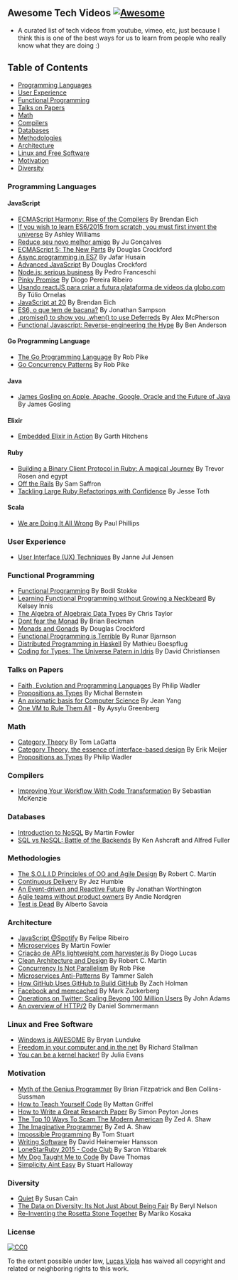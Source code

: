## Awesome Tech Videos [![Awesome](https://cdn.rawgit.com/sindresorhus/awesome/d7305f38d29fed78fa85652e3a63e154dd8e8829/media/badge.svg)](https://github.com/sindresorhus/awesome)

* A curated list of tech videos from youtube, vimeo, etc, just because
I think this is one of the best ways for us to learn from people who
really know what they are doing :)

## Table of Contents
* [Programming Languages](https://github.com/lucasviola/awesome-tech-videos#programming-languages)
* [User Experience](https://github.com/lucasviola/awesome-tech-videos#user-experience)
* [Functional Programming](https://github.com/lucasviola/awesome-tech-videos#functional-programming)
* [Talks on Papers](https://github.com/lucasviola/awesome-tech-videos#talks-on-papers)
* [Math](https://github.com/lucasviola/awesome-tech-videos#math)
* [Compilers](https://github.com/lucasviola/awesome-tech-videos#compilers)
* [Databases](https://github.com/lucasviola/awesome-tech-videos#databases)
* [Methodologies](https://github.com/lucasviola/awesome-tech-videos#methodologies)
* [Architecture](https://github.com/lucasviola/awesome-tech-videos#architecture)
* [Linux and Free Software](https://github.com/lucasviola/awesome-tech-videos#linux-and-free-software)
* [Motivation](https://github.com/lucasviola/awesome-tech-videos#motivation)
* [Diversity](https://github.com/lucasviola/awesome-tech-videos#diversity)
 

### Programming Languages

#### JavaScript

- [ECMAScript Harmony: Rise of the Compilers](https://www.youtube.com/watch?v=PlmsweSNhTw&index) By Brendan Eich
- [If you wish to learn ES6/2015 from scratch, you must first invent the universe](https://www.youtube.com/watch?v=DN4yLZB1vUQ) By Ashley Williams
- [Reduce seu novo melhor amigo](https://www.youtube.com/watch?v=P9mAnhNFKO4) By Ju Gonçalves
- [ECMAScript 5: The New Parts](https://www.youtube.com/watch?v=UTEqr0IlFKY) By Douglas Crockford
- [Async programming in ES7](https://www.youtube.com/watch?v=lil4YCCXRYc) By Jafar Husain
- [Advanced JavaScript](https://www.youtube.com/watch?v=DwYPG6vreJg) By Douglas Crockford
- [Node.js: serious business](https://www.youtube.com/watch?v=_0opytdAXHk) By Pedro Franceschi
- [Pinky Promise](https://www.youtube.com/watch?v=-N8kFr_gaAI) By Diogo Pereira Ribeiro
- [Usando reactJS para criar a futura plataforma de vídeos da globo.com](https://www.youtube.com/watch?v=Hm49qF7DAXw) By Túlio Ornelas
- [JavaScript at 20](https://www.youtube.com/watch?v=bM79WQ9iMZQ) By Brendan Eich
- [ES6, o que tem de bacana?](https://www.youtube.com/watch?v=VHRdSnJbNLg) By Jonathan Sampson
- [.promise() to show you .when() to use Deferreds](https://www.youtube.com/watch?v=juRtEEsHI9E) By Alex McPherson
- [Functional Javascript: Reverse-engineering the Hype](https://www.youtube.com/watch?v=aeh5Fmh_tmw) By Ben Anderson

#### Go Programming Language

- [The Go Programming Language](https://www.youtube.com/watch?v=rKnDgT73v8s) By Rob Pike
- [Go Concurrency Patterns](https://www.youtube.com/watch?v=f6kdp27TYZs) By Rob Pike

#### Java

- [James Gosling on Apple, Apache, Google, Oracle and the Future of Java](https://www.youtube.com/watch?v=9ei-rbULWoA) By James Gosling

#### Elixir

- [Embedded Elixir in Action](https://www.youtube.com/watch?v=kpzQrFC55q4) By Garth Hitchens 

#### Ruby

- [Building a Binary Client Protocol in Ruby: A magical Journey](https://www.youtube.com/watch?v=JLoOAGEAAjo) By Trevor Rosen and egypt
- [Off the Rails](https://www.youtube.com/watch?v=aP5NNkzb4og) By Sam Saffron
- [Tackling Large Ruby Refactorings with Confidence](https://www.youtube.com/watch?v=Kr82hUeI_qI) By Jesse Toth

#### Scala

- [We are Doing It All Wrong](https://www.youtube.com/watch?v=TS1lpKBMkgg) By Paul Phillips

### User Experience
- [User Interface (UX) Techniques](https://www.youtube.com/watch?v=7OSkB4BCx00) By Janne Jul Jensen

### Functional Programming

- [Functional Programming](https://www.youtube.com/watch?v=DHubfS8E--o) By Bodil Stokke
- [Learning Functional Programming without Growing a Neckbeard](https://www.youtube.com/watch?v=OOvL6QAxRK4) By Kelsey Innis
- [The Algebra of Algebraic Data Types](https://www.youtube.com/watch?v=YScIPA8RbVE) By Chris Taylor
- [Dont fear the Monad](https://www.youtube.com/watch?v=ZhuHCtR3xq8) By Brian Beckman
- [Monads and Gonads](https://www.youtube.com/watch?v=dkZFtimgAcM) By Douglas Crockford
- [Functional Programming is Terrible](https://www.youtube.com/watch?v=hzf3hTUKk8U) By Runar Bjarnson
- [Distributed Programming in Haskell](https://www.youtube.com/watch?v=qlnU73a3Cw0) By Mathieu Boespflug
- [Coding for Types: The Universe Patern in Idris](https://www.youtube.com/watch?v=AWeT_G04a0A) By David Christiansen

### Talks on Papers
- [Faith, Evolution and Programming Languages](https://www.youtube.com/watch?v=8frGknO8rIg) By Philip Wadler
- [Propositions as Types](https://www.youtube.com/watch?v=K-YYoigWN24) By Michal Bernstein
- [An axiomatic basis for Computer Science](https://www.youtube.com/watch?v=GQi-6-d5ooQ) By Jean Yang 
- [One VM to Rule Them All](https://www.youtube.com/watch?v=L3e8G5l9gT8) - By Aysylu Greenberg

### Math

- [Category Theory](https://www.youtube.com/watch?v=o6L6XeNdd_k&list=FLCYmxNRJq3v_zDtEQrQuBKQ) By Tom LaGatta
- [Category Theory, the essence of interface-based design](https://www.youtube.com/watch?v=JMP6gI5mLHc) By Erik Meijer
- [Propositions as Types](https://www.youtube.com/watch?v=IOiZatlZtGU) By Philip Wadler

### Compilers

- [Improving Your Workflow With Code Transformation](https://www.youtube.com/watch?v=OFuDvqZmUrE) By Sebastian McKenzie

### Databases

- [Introduction to NoSQL](https://www.youtube.com/watch?v=qI_g07C_Q5I) By Martin Fowler
- [SQL vs NoSQL: Battle of the Backends](https://www.youtube.com/watch?v=rRoy6I4gKWU) By Ken Ashcraft and Alfred Fuller

### Methodologies

- [The S.O.L.I.D Principles of OO and Agile Design](https://www.youtube.com/watch?v=t86v3N4OshQ) By Robert C. Martin
- [Continuous Delivery](https://www.youtube.com/watch?v=skLJuksCRTw) By Jez Humble
- [An Event-driven and Reactive Future](https://www.youtube.com/watch?v=_VdIQTtRkb8) By Jonathan Worthington
- [Agile teams without product owners](https://www.youtube.com/watch?v=SIoukaoFZ9Y) By Andie Nordgren
- [Test is Dead](https://www.youtube.com/watch?v=X1jWe5rOu3g) By Alberto Savoia

### Architecture

- [JavaScript @Spotify](https://www.youtube.com/watch?v=xyR4G2XgcHU) By Felipe Ribeiro
- [Microservices](https://www.youtube.com/watch?v=2yko4TbC8cI) By Martin Fowler
- [Criação de APIs lightweight com harvester.js](https://www.youtube.com/watch?v=r2bIhTO5FcM) By Diogo Lucas
- [Clean Architecture and Design](https://www.youtube.com/watch?v=asLUTiJJqdE) By Robert C. Martin
- [Concurrency Is Not Parallelism](https://www.youtube.com/watch?v=cN_DpYBzKso) By Rob Pike
- [Microservices Anti-Patterns](https://www.youtube.com/watch?v=I56HzTKvZKc) By Tammer Saleh
- [How GitHub Uses GitHub to Build GitHub](https://www.youtube.com/watch?v=qyz3jkOBbQY) By Zach Holman
- [Facebook and memcached](https://www.youtube.com/watch?v=UH7wkvcf0ys) By Mark Zuckerberg
- [Operations on Twitter: Scaling Beyong 100 Million Users](https://www.youtube.com/watch?v=z8LU0Cj6BOU) By John Adams
- [An overview of HTTP/2](://www.youtube.com/watch?v=-yxQIRl6Qic) By Daniel Sommermann

### Linux and Free Software

- [Windows is AWESOME](https://www.youtube.com/watch?v=Zu0l-Ac7fTU&index=1&list=PLzcMzE4Sz1bDfHOZ2gTbcT7l4p2RaHa1L) By Bryan Lunduke
- [Freedom in your computer and in the net](https://www.youtube.com/watch?v=2lupgHYiK9Q) By Richard Stallman
- [You can be a kernel hacker!](https://www.youtube.com/watch?v=0IQlpFWTFbM) By Julia Evans

### Motivation

- [Myth of the Genius Programmer](https://www.youtube.com/watch?v=0SARbwvhupQ) By Brian Fitzpatrick and Ben Collins-Sussman
- [How to Teach Yourself Code](https://www.youtube.com/watch?v=T0qAjgQFR4c) By Mattan Griffel
- [How to Write a Great Research Paper](https://www.youtube.com/watch?v=g3dkRsTqdDA) By Simon Peyton Jones
- [The Top 10 Ways To Scam The Modern American](https://www.youtube.com/watch?v=neI_Pj558CY) By Zed A. Shaw
- [The Imaginative Programmer](https://www.youtube.com/watch?v=w1-bDwNtG-I) By Zed A. Shaw
- [Impossible Programming](https://www.youtube.com/watch?v=hN63FOa_Gp4) By Tom Stuart
- [Writing Software](https://www.youtube.com/watch?v=9LfmrkyP81M) By David Heinemeier Hansson
- [LoneStarRuby 2015 - Code Club](https://www.youtube.com/watch?v=sLAvSgcrgZM) By Saron Yitbarek
- [My Dog Taught Me to Code](https://www.youtube.com/watch?v=yCBUsd52a3s) By Dave Thomas
- [Simplicity Aint Easy](https://www.youtube.com/watch?v=cidchWg74Y4) By Stuart Halloway

### Diversity

- [Quiet](https://www.youtube.com/watch?v=AzlCIS072_Y) By Susan Cain
- [The Data on Diversity: Its Not Just About Being Fair](https://www.youtube.com/watch?v=Am3tHJzqnMki) By Beryl Nelson
- [Re-Inventing the Rosetta Stone Together](https://www.youtube.com/watch?v=OOzAly5Rs7g) By Mariko Kosaka

### License

[![CC0](https://i.creativecommons.org/p/zero/1.0/88x31.png)](https://creativecommons.org/publicdomain/zero/1.0/)

To the extent possible under law, [Lucas Viola](http://lucasviola.github.io) has waived all copyright and related or neighboring rights to this work.
